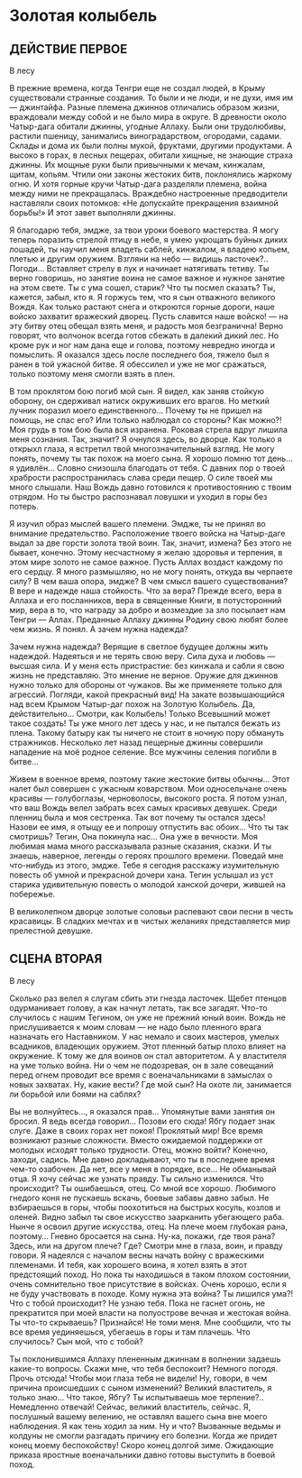 # Золотая колыбель

## ДЕЙСТВИЕ ПЕРВОЕ

В лесу

В прежние времена, когда Тенгри еще не создал людей, 
в Крыму существовали странные создания.
То были и не люди, и не духи,
имя им — джинтайфа.
Разные племена джиннов отличались образом жизни, 
враждовали между собой и не было мира в округе.
В древности около Чатыр-дага 
обитали джинны, угодные Аллаху.
Были они трудолюбивы, растили пшеницу, 
занимались виноградарством, огородами, садами. 
Склады и дома их были полны 
мукой, фруктами, другими продуктами.
А высоко в горах, в лесных пещерах, 
обитали хищные, не знающие страха джинны.
Их мощные руки были привычными 
к мечам, кинжалам, щитам, копьям.
Чтили они законы жестоких битв, 
поклонялись жаркому огню.
И хотя горные кручи Чатыр-дага разделяли племена, 
война между ними не прекращалась.
Враждебно настроенные предводители
наставляли своих потомков:
«Не допускайте прекращения взаимной борьбы!»
И этот завет выполняли джинны.

Я благодарю тебя, эмдже, 
за твои уроки боевого мастерства.
Я могу теперь поразить стрелой птицу в небе,
я умею укрощать буйных диких лошадей, 
ты научил меня владеть саблей, кинжалом, 
я владею копьем, плетью и другим оружием.
Взгляни на небо — видишь ласточек?.. Погоди... 
Вставляет стрелу в лук и начинает натягивать тетиву.
Ты верно говоришь, но занятие воина
не самое важное и нужное занятие на этом свете.
Ты с ума сошел, старик? Что ты посмел сказать?
Ты, кажется, забыл, кто я.
Я горжусь тем, что я сын 
отважного великого Вождя.
Как только растают снега и откроются горные дороги,
наше войско захватит вражеский дворец.
Пусть славится наше войско! — на эту битву 
отец обещал взять меня, и радость моя безгранична!
Верно говорят, что волчонок
всегда готов сбежать в далекий дикий лес.
Но кроме рук и ног нам дана еще и голова,
поэтому невредно иногда и помыслить.
Я оказался здесь после последнего боя,
тяжело был я ранен в той ужасной битве.
Я обессилел и уже не мог сражаться, 
только поэтому меня смогли взять в плен.

В том проклятом бою погиб мой сын.
Я видел, как заняв стойкую оборону,
он сдерживал натиск окруживших его врагов.
Но меткий лучник поразил моего единственного...
Почему ты не пришел на помощь, не спас его?
Или только наблюдал со стороны?
Как можно?!
Моя грудь в том бою была вся изранена.
Роковая стрела вдруг лишила меня сознания.
Так, значит?
Я очнулся здесь, во дворце.
Как только я открыхл глаза, я встретил 
твой многозначительный взгляд. Не могу понять,
почему ты так похож на моего сына.
Я хорошо помню тот день... я удивлён...
Словно снизошла благодать от тебя.
С давних пор о твоей храбрости 
распространилась слава среди пещер.
О силе твоей мы много слышали.
Наш Вождь давно готовился 
к противостоянию с твоим отрядом.
Но ты быстро распознавал ловушки 
и уходил в горы без потерь.

Я изучил образ мыслей вашего племени.
Эмдже, ты не принял во внимание предательство. 
Расположение твоего войска на Чатыр-даге
выдал за две горсти золота твой воин.
Так, значит, измена? Без этого не бывает, конечно. 
Этому несчастному я желаю здоровья и терпения, 
в этом мире золото не самое важное.
Пусть Аллах воздаст каждому по его сердцу.
Я много размышляю, но не могу понять,
откуда вы черпаете силу? В чем ваша опора, эмдже?
В чем смысл вашего существования?
В вере и надежде наша стойкость.
Что за вера?
Прежде всего, вера в Аллаха и его посланников,
вера в священные Книги, в потусторонний мир, 
вера в то, что награду за добро и возмездие за зло 
посылает нам Тенгри — Аллах.
Преданные Аллаху джинны 
Родину свою любят более чем жизнь.
Я понял.
А зачем нужна надежда?

Зачем нужна надежда? 
Верящие в светлое будущее должны жить надеждой. 
Надеяться и не терять свою веру.
Сила духа и любовь — высшая сила.
И у меня есть пристрастие: без кинжала и сабли
я свою жизнь не представляю.
Это мнение не верное. Оружие для джиннов 
нужно только для обороны от чужаков.
Вы же применяете только для агрессий.
Погляди, какой прекрасный вид! На закате 
возвышающийся над всем Крымом Чатыр-даг 
похож на Золотую Колыбель.
Да, действительно... Смотри, как Колыбель!
Только Всевышний может такое создать!
Ты уже много лет здесь у нас, и не пытался
бежать из плена. Такому батыру как ты
ничего не стоит в ночную пору
обмануть стражников.
Несколько лет назад пещерные джинны
совершили нападение на моё родное селение.
Все мужчины селения погибли в битве...

Живем в военное время,
поэтому такие жестокие битвы обычны...
Этот налет
был совершен с ужасным коварством.
Мои односельчане очень красивы — 
голубоглазы, черноволосы, высокого роста.
Я потом узнал, что ваш Вождь велел забрать 
всех самых красивых девушек.
Среди пленниц была и моя сестренка.
Так вот почему
ты остался здесь! Назови ее имя, 
я отыщу ее и попрошу отпустить вас обоих...
Что ты так смотришь?
Тегин,
Она покинула нас... Она уже в вечности.
Моя любимая мама много рассказывала 
разные сказания, сказки. И ты знаешь, наверное,
легенды о героях прошлого времени.
Поведай мне что-нибудь из этого, эмдже.
Тебе я сегодня расскажу изумительную повесть
об умной и прекрасной дочери хана.
Тегин услышал из уст старика удивительную повесть 
о молодой ханской дочери, жившей на побережье.

В великолепном дворце золотые соловьи 
распевают свои песни в честь красавицы.
В сладких мечтах и в чистых желаниях 
представляется мир прелестной девушке.

## СЦЕНА ВТОРАЯ

В лесу

Сколько раз велел я слугам 
сбить эти гнезда ласточек.
Щебет птенцов одурманивает голову, 
а как начнут летать, так все загадят.
Что-то случилось с нашим Тегином,
он уже не прежний юный воин.
Вождь не прислушивается к моим словам —
не надо было пленного врага назначать его Наставником.
У нас немало и своих мастеров,
умелых всадников, владеющих оружием.
Этот пленный батыр плохо влияет на окружение.
К тому же для воинов он стал авторитетом.
А у властителя на уме только война.
Ни о чем не подозревая, он в зале совещаний перед огнем
проводит все время с военачальниками 
в замыслах о новых захватах.
Ну, какие вести? Где мой сын? На охоте ли, 
занимается ли борьбой или боями на саблях?

Вы не волнуйтесь..., я оказался прав...
Упомянутые вами занятия он бросил.
Я ведь всегда говорил...
Позови его сюда!
Ябгу подает знак слуге.
Даже в своих горах нет покоя! Проклятый мир!
Все время возникают разные сложности.
Вместо ожидаемой поддержки 
от молодых исходят только трудности.
Отец, можно войти?
Конечно, заходи, садись. Мне давно докладывают, 
что ты в последнее время чем-то озабочен.
Да нет, все у меня в порядке, все...
Не обманывай отца.
Я хочу сейчас же узнать правду.
Ты сильно изменился. Что происходит?
Ты ошибаешься, отец. Со мной все хорошо.
Любимого гнедого коня не пускаешь вскачь,
боевые забавы давно забыл.
Не взбираешься в горы, чтобы поохотиться
на быстрых косуль, козлов и оленей.
Видно забыл ты свое искусство 
заарканить убегающего раба.
Нынче я освоил другие искусства, отец.
На плече моем глубокая рана, 
поэтому...
Гневно бросается на сына.
Ну-ка, покажи, где твоя рана?
Здесь, или на другом плече? Где?
Смотри мне в глаза, воин, и правду говори.
Я надеялся с началом весны
начать войну с вражескими племенами.
И тебя, как хорошего воина, я хотел 
взять в этот предстоящий поход.
Но пока ты находишься в таком плохом состоянии, 
очень сомнительно твое присутствие в войсках.
Очень хорошо, если я не буду участвовать в походе. 
Кому нужна эта война?
Ты лишился ума?!
Что с тобой происходит? Не узнаю тебя.
Пока не гаснет огонь, не прекратится при моей власти 
на полуострове вечная и жестокая война.
Ты что-то скрываешь? Признайся! Не томи меня.
Мне сообщили, что ты все время уединяешься, 
убегаешь в горы и там плачешь.
Что случилось? Сын мой, что с тобой?

Ты поклонившимся Аллаху плененным джиннам
в волнении задаешь какие-то вопросы.
Скажи мне, что тебя беспокоит?
Немного погодя.
Прочь отсюда! Чтобы мои глаза тебя не видели!
Ну, говори, в чем причина 
происшедших с сыном изменений?
Великий властитель, я только знаю...
Что такое, Ябгу? Ты испытываешь мое терпение?.. 
Немедленно отвечай!
Сейчас, великий властитель, сейчас. 
Я, послушный вашему велению, 
не оставлял вашего сына вне моего наблюдения.
Я как тень ходил за ним.
Ну и что?
Вызванные ведьмы и колдуны
не смогли разгадать причину его болезни.
Когда же придет конец моему беспокойству!
Скоро конец долгой зиме.
Ожидающие приказа яростные военачальники 
давно готовы выступить в боевой поход.
